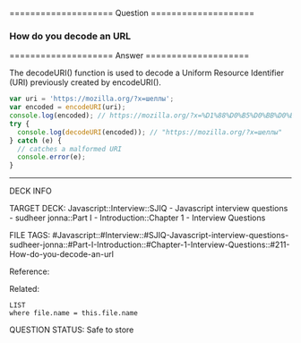 ==================== Question ====================  

### How do you decode an URL  

==================== Answer ====================  

The decodeURI() function is used to decode a Uniform Resource Identifier (URI)
previously created by encodeURI().

```javascript
var uri = 'https://mozilla.org/?x=шеллы';
var encoded = encodeURI(uri);
console.log(encoded); // https://mozilla.org/?x=%D1%88%D0%B5%D0%BB%D0%BB%D1%8B
try {
  console.log(decodeURI(encoded)); // "https://mozilla.org/?x=шеллы"
} catch (e) {
  // catches a malformed URI
  console.error(e);
}
```

---

DECK INFO

TARGET DECK: Javascript::Interview::SJIQ - Javascript interview questions -
sudheer jonna::Part I - Introduction::Chapter 1 - Interview Questions

FILE TAGS:
#Javascript::#Interview::#SJIQ-Javascript-interview-questions-sudheer-jonna::#Part-I-Introduction::#Chapter-1-Interview-Questions::#211-How-do-you-decode-an-url

Reference:

Related:

```dataview
LIST
where file.name = this.file.name
```

QUESTION STATUS: Safe to store
